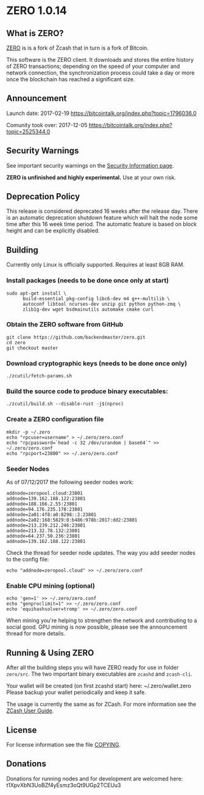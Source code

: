 ZERO 1.0.14
=======

What is ZERO?
--------------

[ZERO](https://github.com/backendmaster/zero) is is a fork of Zcash that in turn is a fork of Bitcoin.

This software is the ZERO client. It downloads and stores the entire history
of ZERO transactions; depending on the speed of your computer and network
connection, the synchronization process could take a day or more once the
blockchain has reached a significant size.

Announcement
-----------------
Launch date: 2017-02-19
https://bitcointalk.org/index.php?topic=1796036.0

Comunity took over:
2017-12-05
https://bitcointalk.org/index.php?topic=2525344.0


Security Warnings
-----------------

See important security warnings on the
[Security Information page](https://z.cash/support/security/).

**ZERO is unfinished and highly experimental.** Use at your own risk.

Deprecation Policy
------------------

This release is considered deprecated 16 weeks after the release day. There
is an automatic deprecation shutdown feature which will halt the node some
time after this 16 week time period. The automatic feature is based on block
height and can be explicitly disabled.

Building
--------

Currently only Linux is officially supported.
Requires at least 8GB RAM.

### Install packages (needs to be done once only at start)
```
sudo apt-get install \
      build-essential pkg-config libc6-dev m4 g++-multilib \
      autoconf libtool ncurses-dev unzip git python python-zmq \
      zlib1g-dev wget bsdmainutils automake cmake curl
```

### Obtain the ZERO software from GitHub
```
git clone https://github.com/backendmaster/zero.git
cd zero
git checkout master
```

### Download cryptographic keys (needs to be done once only)
```
./zcutil/fetch-params.sh
```

### Build the source code to produce binary executables:
```
./zcutil/build.sh --disable-rust -j$(nproc)
```

### Create a ZERO configuration file
```
mkdir -p ~/.zero
echo "rpcuser=username" > ~/.zero/zero.conf
echo "rpcpassword=`head -c 32 /dev/urandom | base64`" >> ~/.zero/zero.conf
echo "rpcport=23800" >> ~/.zero/zero.conf
```

### Seeder Nodes
As of 07/12/2017 the following seeder nodes work:
```
addnode=zeropool.cloud:23801
addnode=139.162.188.122:23801
addnode=188.166.2.55:23801
addnode=94.176.235.178:23801
addnode=2a01:4f8:a0:8298::2:23801
addnode=2a02:168:5829:0:b486:978b:2017:dd2:23801
addnode=213.239.212.246:23801
addnode=213.32.78.132:23801
addnode=64.237.50.236:23801
addnode=139.162.188.122:23801
```

Check the thread for seeder node updates.
The way you add seeder nodes to the config file:
```
echo "addnode=zeropool.cloud" >> ~/.zero/zero.conf
```

### Enable CPU mining (optional)
```
echo 'gen=1' >> ~/.zero/zero.conf
echo "genproclimit=1" >> ~/.zero/zero.conf
echo 'equihashsolver=tromp' >> ~/.zero/zero.conf
```

When mining you're helping to strengthen the network and contributing to a social good.
GPU mining is now possible, please see the announcement thread for more details.


Running & Using ZERO
--------------------

After all the building steps you will have ZERO ready for use in folder `zero/src`. The two important binary executables are `zcashd` and `zcash-cli`.

Your wallet will be created (on first zcashd start) here: ~/.zero/wallet.zero
Please backup your wallet periodically and keep it safe.

The usage is currently the same as for ZCash. For more information see the [ZCash User Guide](https://github.com/zcash/zcash/wiki/1.0-User-Guide#running-zcash).

License
-------

For license information see the file [COPYING](COPYING).


Donations
--------------------
Donations for running nodes and for development are welcomed here:
t1XpvXbN3UoBZf4yEsmz3oQt9UGp2TCEUu3


